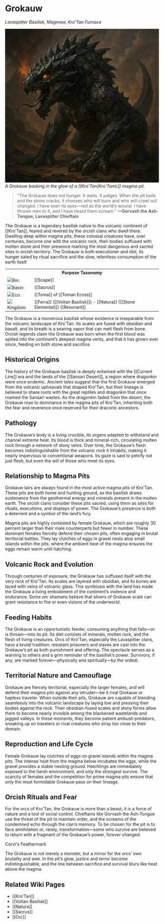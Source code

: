 <!-- wiki-header-section:start -->
# Grokauw
_Lavaspitter Basilisk, Magmaw, Kro'Tan Furnace_

<img src="wiki_images/Grokauw.png"><i>A Grokauw basking in the glow of a [[Kro'Tan|Kro'Tanic]] magma pit.</i></img>

> "The Grokauw does not hunger. It waits. It judges. When the pit boils and the stone cracks, it chooses who will burn and who will crawl out changed. I have seen its eyes—red as the world’s wound. I have thrown men to it, and I have heard them scream."
> **—Gorvash the Ash-Tongue, Lavaspitter Chieftain**

The Grokauw is a legendary basilisk native to the volcanic continent of [[Kro'Tan]], feared and revered by the orcish clans who dwell there. Dwelling deep within magma pits, these colossal creatures have, over centuries, become one with the volcanic rock, their bodies suffused with molten stone and their presence marking the most dangerous and sacred sites in orcish territory. The Grokauw is both executioner and idol, its hunger sated by ritual sacrifice and the slow, relentless consumption of the earth itself.

<!-- wiki-header-section:end -->

<!-- taxonomy-table-section:start -->
<div class="taxonomy-table">
  <table>
    <tr>
      <th colspan="3">Purpose Taxonomy</th>
    </tr>
    <tr>
      <td class="taxon-label"><img src="../svg/bin.svg" class="taxon-icon">Bin:</td>
      <td class="taxon-content" colspan="2">[[Scape]]</td>
    </tr>
    <tr>
      <td class="taxon-label"><img src="../svg/basin.svg" class="taxon-icon">Basin:</td>
      <td class="taxon-content" colspan="2">[[Sacrus]]</td>
    </tr>
    <tr>
      <td class="taxon-label"><img src="../svg/eco.svg" class="taxon-icon">Eco:</td>
      <td class="taxon-content" colspan="2">[[Toma]] of [[Toman Ecoss]]</td>
    </tr>
    <tr>
      <td class="taxon-label"><img src="../svg/kingdom.svg" class="taxon-icon">Kingdom:</td>
      <td class="taxon-content" colspan="2">[[Ferra]] ([[Voltan Basilisk]]) - [[Natura]] ([[Stone Elemental]]) [[Resonant]]</td>
    </tr>
  </table>
</div>
<!-- taxonomy-table-section:end -->

The Grokauw is a monstrous basilisk whose existence is inseparable from the volcanic landscape of Kro'Tan. Its scales are fused with obsidian and basalt, and its breath is a searing vapor that can melt flesh from bone. Orcish legends claim the Grokauw was born when the first blood was spilled into the continent’s deepest magma vents, and that it has grown ever since, feeding on both stone and sacrifice.

## Historical Origins

The history of the Grokauw basilisk is deeply entwined with the [[Current Line]] era and the lands of the [[Sansari Desert]], a region where dragonkin were once endemic. Ancient tales suggest that the first Grokauw emerged from the volcanic upheavals that shaped Kro'Tan, but their lineage is believed to share roots with the great reptiles and dragonkin that once roamed the Sansari wastes. As the dragonkin faded from the desert, the Grokauw rose to dominance in the magma pits of Kro'Tan, inheriting both the fear and reverence once reserved for their draconic ancestors.

## Pathology

The Grokauw’s body is a living crucible, its organs adapted to withstand and channel extreme heat. Its blood is thick and mineral-rich, circulating molten rock through a network of stony veins. Over time, the Grokauw’s flesh becomes indistinguishable from the volcanic rock it inhabits, making it nearly impervious to conventional weapons. Its gaze is said to petrify not just flesh, but even the will of those who meet its eyes.

## Relationship to Magma Pits

Grokauw lairs are always found in the most active magma pits of Kro'Tan. These pits are both home and hunting ground, as the basilisk draws sustenance from the geothermal energy and minerals present in the molten earth. The orcish clans consider these pits sacred, using them as sites for rituals, executions, and displays of power. The Grokauw’s presence is both a deterrent and a symbol of the land’s fury.

Magma pits are highly contested by female Grokauw, which are roughly 30 percent larger than their male counterparts but fewer in number. These dominant females fiercely defend their chosen pits, often engaging in brutal territorial battles. They lay clutches of eggs in gravel nests atop small islands within the pits, where the ambient heat of the magma ensures the eggs remain warm until hatching.

## Volcanic Rock and Evolution

Through centuries of exposure, the Grokauw has suffused itself with the very rock of Kro'Tan. Its scales are layered with obsidian, and its bones are laced with veins of volcanic glass. This symbiosis with the land has made the Grokauw a living embodiment of the continent’s violence and endurance. Some orc shamans believe that slivers of Grokauw scale can grant resistance to fire or even visions of the underworld.

## Feeding Habits

The Grokauw is an opportunistic feeder, consuming anything that falls—or is thrown—into its pit. Its diet consists of minerals, molten rock, and the flesh of living creatures. Orcs of Kro'Tan, especially the Lavaspitter clans, have a brutal tradition: resistant prisoners and slaves are cast into the Grokauw’s pit as both punishment and offering. The spectacle serves as a warning to others and a grim reminder of the basilisk’s power. Survivors, if any, are marked forever—physically and spiritually—by the ordeal.

## Territorial Nature and Camouflage

Grokauw are fiercely territorial, especially the larger females, and will defend their magma pits against any intruder—be it rival Grokauw or hapless traveler. When outside their pits, Grokauw are capable of blending seamlessly into the volcanic landscape by laying low and pressing their bodies against the rock. Their obsidian-fused scales and stony forms allow them to become nearly invisible among the blackened wastelands and jagged valleys. In these moments, they become patient ambush predators, sneaking up on travelers or rival creatures who stray too close to their domain.

## Reproduction and Life Cycle

Female Grokauw lay clutches of eggs on gravel islands within the magma pits. The intense heat from the magma below incubates the eggs, while the gravel provides a stable nesting ground. Hatchlings are immediately exposed to the harsh environment, and only the strongest survive. The scarcity of females and the competition for prime magma pits ensure that only the most formidable Grokauw pass on their lineage.

## Orcish Rituals and Fear

For the orcs of Kro'Tan, the Grokauw is more than a beast; it is a force of nature and a tool of social control. Chieftains like Gorvash the Ash-Tongue use the threat of the pit to maintain order, and the screams of the condemned echo through the clan’s memory. To be chosen for the pit is to face annihilation or, rarely, transformation—some who survive are believed to return with a fragment of the Grokauw’s power, forever changed.

<div class="feathermark">
    <p class="feathermark-attribution">Corvi's Feathermark</p>
    The Grokauw is not merely a monster, but a mirror for the orcs’ own brutality and awe. In the pit’s glow, justice and terror become indistinguishable, and the line between sacrifice and survival blurs like heat above the magma.
</div>

## Related Wiki Pages

- [[Kro'Tan]]
- [[Voltan Basilisk]]
- [[Natura]]
- [[Sacrus]]
- [[Orc]]
